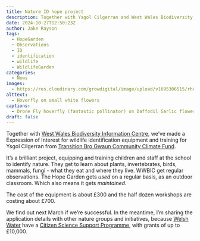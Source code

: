 ```yaml
---
title: Nature ID hope project
description: Together with Ysgol Cilgerran and West Wales Biodiversity Information Centre, we have made a grant enquiry for wildlife and nature identification equipment and training
date: 2024-10-27T12:50:23Z
author: Jake Rayson 
tags: 
  - HopeGarden
  - Observations
  - ID
  - identification
  - wildlife 
  - WildlifeGarden
categories: 
  - News
images:
  - https://res.cloudinary.com/growdigital/image/upload/v1695306515/rhug/daffodil-garlic-drone-fly-hoverfly-230909.jpg
alttext: 
  - Hoverfly on small white flowers
captions: 
  - Drone Fly hoverfly (fantastic pollinator) on Daffodil Garlic flowers
draft: false
---
```


Together with [West Wales Biodiversity Information Centre](https://www.wwbic.org.uk/), we’ve made a Expression of Interest for wildlife identification equipment and training for Ysgol Cilgerran from [Transition Bro Gwaun Community Climate Fund](https://transitionbrogwaun.org.uk/community-climate-fund/).

It’s a brilliant project, equipping and training children and staff at the school to identify nature. They get to learn about plants, invertebrates, birds, mammals, fungi - what they eat and where they live. WWBIC get regular observations. The Hope Garden gets *used* on a regular basis, as an outdoor classroom. Which also means it gets *maintained*. 

The cost of the equipment is about £300 and the half dozen workshops are costing about £700.

We find out next March if we’re successful. In the meantime, I’m sharing the application details with other nature groups and initiatives, because [Welsh Water](https://www.dwrcymru.com/) have a [Citizen Science Support Programme](https://corporate.dwrcymru.com/en/community/environment/citizen-science-support-programme), with grants of up to £10,000. 
